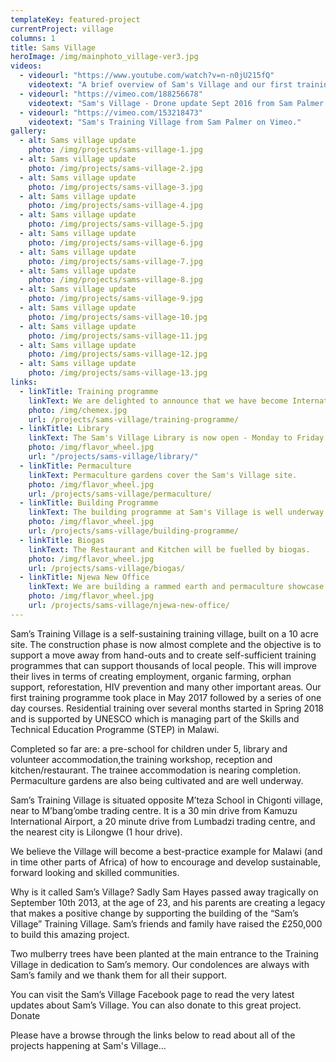 ```yaml
---
templateKey: featured-project
currentProject: village
columns: 1
title: Sams Village
heroImage: /img/mainphoto_village-ver3.jpg
videos:
  - videourl: "https://www.youtube.com/watch?v=n-n0jU215fQ"
    videotext: "A brief overview of Sam's Village and our first training course for Tailors"
  - videourl: "https://vimeo.com/188256678"
    videotext: "Sam's Village - Drone update Sept 2016 from Sam Palmer on Vimeo."
  - videourl: "https://vimeo.com/153218473"
    videotext: "Sam's Training Village from Sam Palmer on Vimeo."
gallery:
  - alt: Sams village update
    photo: /img/projects/sams-village-1.jpg
  - alt: Sams village update
    photo: /img/projects/sams-village-2.jpg
  - alt: Sams village update
    photo: /img/projects/sams-village-3.jpg
  - alt: Sams village update
    photo: /img/projects/sams-village-4.jpg
  - alt: Sams village update
    photo: /img/projects/sams-village-5.jpg
  - alt: Sams village update
    photo: /img/projects/sams-village-6.jpg
  - alt: Sams village update
    photo: /img/projects/sams-village-7.jpg
  - alt: Sams village update
    photo: /img/projects/sams-village-8.jpg
  - alt: Sams village update
    photo: /img/projects/sams-village-9.jpg
  - alt: Sams village update
    photo: /img/projects/sams-village-10.jpg
  - alt: Sams village update
    photo: /img/projects/sams-village-11.jpg
  - alt: Sams village update
    photo: /img/projects/sams-village-12.jpg
  - alt: Sams village update
    photo: /img/projects/sams-village-13.jpg
links:
  - linkTitle: Training programme
    linkText: We are delighted to announce that we have become International Partners with UNESCO who will be funding bursaries for the next 18 months to train 150 marginalized people in different vocational skills.
    photo: /img/chemex.jpg
    url: /projects/sams-village/training-programme/
  - linkTitle: Library
    linkText: The Sam's Village Library is now open - Monday to Friday all day and Saturday mornings.
    photo: /img/flavor_wheel.jpg
    url: "/projects/sams-village/library/"
  - linkTitle: Permaculture
    linkText: Permaculture gardens cover the Sam's Village site.
    photo: /img/flavor_wheel.jpg
    url: /projects/sams-village/permaculture/
  - linkTitle: Building Programme
    linkText: The building programme at Sam's Village is well underway. We build using sustainable rammed earth techniques.
    photo: /img/flavor_wheel.jpg
    url: /projects/sams-village/building-programme/
  - linkTitle: Biogas
    linkText: The Restaurant and Kitchen will be fuelled by biogas.
    photo: /img/flavor_wheel.jpg
    url: /projects/sams-village/biogas/
  - linkTitle: Njewa New Office
    linkText: We are building a rammed earth and permaculture showcase site in the Njewa suburb of Lilongwe. Email us if you would like to come and visit it!
    photo: /img/flavor_wheel.jpg
    url: /projects/sams-village/njewa-new-office/
---
```


Sam’s Training Village is a self-sustaining training village, built on a 10 acre site. The construction phase is now almost complete and the objective is to support a move away from hand-outs and to create self-sufficient training programmes that can support thousands of local people. This will improve their lives in terms of creating employment, organic farming, orphan support, reforestation, HIV prevention and many other important areas. Our first training programme took place in May 2017 followed by a series of one day courses. Residential training over several months started in Spring 2018 and is supported by UNESCO which is managing part of the Skills and Technical Education Programme (STEP) in Malawi.

Completed so far are: a pre-school for children under 5, library and volunteer accommodation,the training workshop, reception and kitchen/restaurant. The trainee accommodation is nearing completion. Permaculture gardens are also being cultivated and are well underway.

Sam’s Training Village is situated opposite M’teza School in Chigonti village, near to M’bang’ombe trading centre. It is a 30 min drive from Kamuzu International Airport, a 20 minute drive from Lumbadzi trading centre, and the nearest city is Lilongwe (1 hour drive).

We believe the Village will become a best-practice example for Malawi (and in time other parts of Africa) of how to encourage and develop sustainable, forward looking and skilled communities.

Why is it called Sam’s Village? Sadly Sam Hayes passed away tragically on September 10th 2013, at the age of 23, and his parents are creating a legacy that makes a positive change by supporting the building of the “Sam’s Village” Training Village. Sam’s friends and family have raised the £250,000 to build this amazing project.

Two mulberry trees have been planted at the main entrance to the Training Village in dedication to Sam’s memory. Our condolences are always with Sam’s family and we thank them for all their support.

You can visit the Sam’s Village Facebook page to read the very latest updates about Sam’s Village. You can also donate to this great project.
Donate

Please have a browse through the links below to read about all of the projects happening at Sam's Village...
